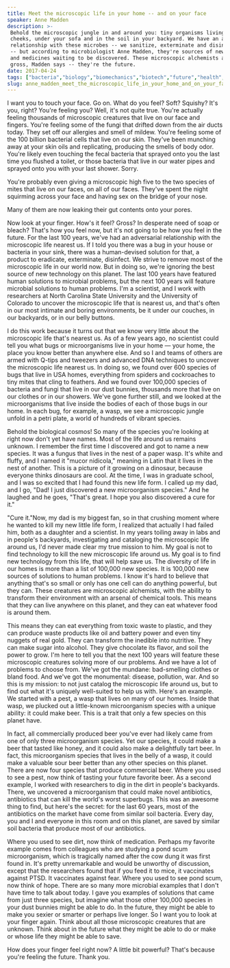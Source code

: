 ```yaml
---
title: Meet the microscopic life in your home -- and on your face
speaker: Anne Madden
description: >-
 Behold the microscopic jungle in and around you: tiny organisms living on your
 cheeks, under your sofa and in the soil in your backyard. We have an adversarial
 relationship with these microbes -- we sanitize, exterminate and disinfect them
 -- but according to microbiologist Anne Madden, they're sources of new technologies
 and medicines waiting to be discovered. These microscopic alchemists aren't
 gross, Madden says -- they're the future.
date: 2017-04-24
tags: ["bacteria","biology","biomechanics","biotech","future","health","innovation","microbes","microbiology","nature","science","technology","fungi"]
slug: anne_madden_meet_the_microscopic_life_in_your_home_and_on_your_face
---
```


I want you to touch your face. Go on. What do you feel? Soft? Squishy? It's you, right?
You're feeling you? Well, it's not quite true. You're actually feeling thousands of
microscopic creatures that live on our face and fingers. You're feeling some of the fungi
that drifted down from the air ducts today. They set off our allergies and smell of
mildew. You're feeling some of the 100 billion bacterial cells that live on our skin.
They've been munching away at your skin oils and replicating, producing the smells of body
odor. You're likely even touching the fecal bacteria that sprayed onto you the last time
you flushed a toilet, or those bacteria that live in our water pipes and sprayed onto you
with your last shower. Sorry.

You're probably even giving a microscopic high five to the two species of mites that live
on our faces, on all of our faces. They've spent the night squirming across your face and
having sex on the bridge of your nose.

Many of them are now leaking their gut contents onto your pores.

Now look at your finger. How's it feel? Gross? In desperate need of soap or bleach? That's
how you feel now, but it's not going to be how you feel in the future. For the last 100
years, we've had an adversarial relationship with the microscopic life nearest us. If I
told you there was a bug in your house or bacteria in your sink, there was a human-devised
solution for that, a product to eradicate, exterminate, disinfect. We strive to remove
most of the microscopic life in our world now. But in doing so, we're ignoring the best
source of new technology on this planet. The last 100 years have featured human solutions
to microbial problems, but the next 100 years will feature microbial solutions to human
problems. I'm a scientist, and I work with researchers at North Carolina State University
and the University of Colorado to uncover the microscopic life that is nearest us, and
that's often in our most intimate and boring environments, be it under our couches, in our
backyards, or in our belly buttons.

I do this work because it turns out that we know very little about the microscopic life
that's nearest us. As of a few years ago, no scientist could tell you what bugs or
microorganisms live in your home — your home, the place you know better than anywhere
else. And so I and teams of others are armed with Q-tips and tweezers and advanced DNA
techniques to uncover the microscopic life nearest us. In doing so, we found over 600
species of bugs that live in USA homes, everything from spiders and cockroaches to tiny
mites that cling to feathers. And we found over 100,000 species of bacteria and fungi that
live in our dust bunnies, thousands more that live on our clothes or in our showers. We've
gone further still, and we looked at the microorganisms that live inside the bodies of
each of those bugs in our home. In each bug, for example, a wasp, we see a microscopic
jungle unfold in a petri plate, a world of hundreds of vibrant species.

Behold the biological cosmos! So many of the species you're looking at right now don't yet
have names. Most of the life around us remains unknown. I remember the first time I
discovered and got to name a new species. It was a fungus that lives in the nest of a
paper wasp. It's white and fluffy, and I named it "mucor nidicola," meaning in Latin that
it lives in the nest of another. This is a picture of it growing on a dinosaur, because
everyone thinks dinosaurs are cool. At the time, I was in graduate school, and I was so
excited that I had found this new life form. I called up my dad, and I go, "Dad! I just
discovered a new microorganism species." And he laughed and he goes, "That's great. I hope
you also discovered a cure for it."

"Cure it."Now, my dad is my biggest fan, so in that crushing moment where he wanted to
kill my new little life form, I realized that actually I had failed him, both as a
daughter and a scientist. In my years toiling away in labs and in people's backyards,
investigating and cataloging the microscopic life around us, I'd never made clear my true
mission to him. My goal is not to find technology to kill the new microscopic life around
us. My goal is to find new technology from this life, that will help save us. The diversity
of life in our homes is more than a list of 100,000 new species. It is 100,000 new sources
of solutions to human problems. I know it's hard to believe that anything that's so small
or only has one cell can do anything powerful, but they can. These creatures are
microscopic alchemists, with the ability to transform their environment with an arsenal of
chemical tools. This means that they can live anywhere on this planet, and they can eat
whatever food is around them.

This means they can eat everything from toxic waste to plastic, and they can produce waste
products like oil and battery power and even tiny nuggets of real gold. They can transform
the inedible into nutritive. They can make sugar into alcohol. They give chocolate its
flavor, and soil the power to grow. I'm here to tell you that the next 100 years will
feature these microscopic creatures solving more of our problems. And we have a lot of
problems to choose from. We've got the mundane: bad-smelling clothes or bland food. And
we've got the monumental: disease, pollution, war. And so this is my mission: to not just
catalog the microscopic life around us, but to find out what it's uniquely well-suited to
help us with. Here's an example. We started with a pest, a wasp that lives on many of our
homes. Inside that wasp, we plucked out a little-known microorganism species with a unique
ability: it could make beer. This is a trait that only a few species on this planet
have.

In fact, all commercially produced beer you've ever had likely came from one of only three
microorganism species. Yet our species, it could make a beer that tasted like honey, and
it could also make a delightfully tart beer. In fact, this microorganism species that
lives in the belly of a wasp, it could make a valuable sour beer better than any other
species on this planet. There are now four species that produce commercial beer. Where you
used to see a pest, now think of tasting your future favorite beer. As a second example, I
worked with researchers to dig in the dirt in people's backyards. There, we uncovered a
microorganism that could make novel antibiotics, antibiotics that can kill the world's
worst superbugs. This was an awesome thing to find, but here's the secret: for the last 60
years, most of the antibiotics on the market have come from similar soil bacteria. Every
day, you and I and everyone in this room and on this planet, are saved by similar soil
bacteria that produce most of our antibiotics.

Where you used to see dirt, now think of medication. Perhaps my favorite example comes from
colleagues who are studying a pond scum microorganism, which is tragically named after the
cow dung it was first found in. It's pretty unremarkable and would be unworthy of
discussion, except that the researchers found that if you feed it to mice, it vaccinates
against PTSD. It vaccinates against fear. Where you used to see pond scum, now think of
hope. There are so many more microbial examples that I don't have time to talk about today.
I gave you examples of solutions that came from just three species, but imagine what those
other 100,000 species in your dust bunnies might be able to do. In the future, they might
be able to make you sexier or smarter or perhaps live longer. So I want you to look at your
finger again. Think about all those microscopic creatures that are unknown. Think about in
the future what they might be able to do or make or whose life they might be able to
save.

How does your finger feel right now? A little bit powerful? That's because you're feeling
the future. Thank you.

<!--
ad_duration=3.33
comment_count=31
event="TED2017"
external_start_time=0
has_talk_citation=1
intro_duration=11.82
is_subtitle_required="False"
is_talk_featured="True"
language="en"
language_swap="False"
native_language="en"
number_of_related_talks=6
number_of_speakers=1
number_of_subtitled_videos=25
number_of_tags=13
number_of_talk_download_languages=26
number_of_talk_more_resources=0
number_of_talk_recommendations=0
number_of_talks_take_actions=3
post_ad_duration=0.83
published_timestamp="2017-08-11 14:54:31"
recording_date="2017-04-24"
speaker_description="Microbiologist, inventor and strategist"
speaker_is_published=1
speaker_name="Anne Madden"
talk_more_resources=[]
talk_name="Meet the microscopic life in your home -- and on your face"
talks_tags=["bacteria","biology","biomechanics","biotech","future","health","innovation","microbes","microbiology","nature","science","technology","fungi"]
url_audio="https://download.ted.com/talks/AnneMadden_2017.mp3?apikey=acme-roadrunner"
url_photo_speaker="https://pe.tedcdn.com/images/ted/91eaeaa699cec69f524a5a442355704e5747c8b4_254x191.jpg"
url_photo_talk="https://s3.amazonaws.com/talkstar-photos/uploads/a74eff89-9cc4-4c49-b630-7c2d739a3405/AnneMadden_2017-embed.jpg"
url_webpage="https://www.ted.com/talks/anne_madden_meet_the_microscopic_life_in_your_home_and_on_your_face"
video_type_name="TED Stage Talk"
-->